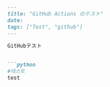 ```markdown
---
title: "GitHub Actions のテスト"
date: 
tags: ["Test", "github"]
---

GitHubテスト


```python
#테스트
test
```
```
